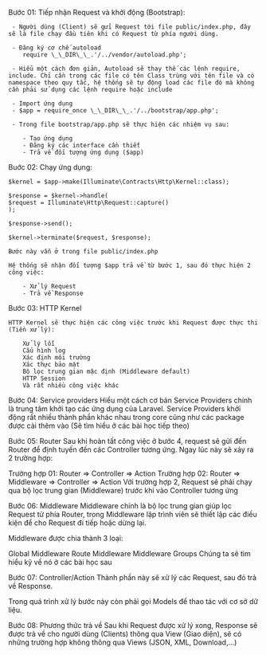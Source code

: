 Bước 01: Tiếp nhận Request và khởi động (Bootstrap):

     - Người dùng (Client) sẽ gửi Request tới file public/index.php, đây sẽ là file chạy đầu tiên khi có Request từ phía người dùng.

     - Đăng ký cơ chế autoload
        require \_\_DIR\_\_.'/../vendor/autoload.php';

     - Hiểu một cách đơn giản, Autoload sẽ thay thế các lệnh require, include. Chỉ cần trong các file có tên Class trùng với tên file và có namespace theo quy tắc, hệ thống sẽ tự động load các file đó mà không cần phải sử dụng các lệnh require hoặc include

     - Import ứng dụng
     - $app = require_once \_\_DIR\_\_.'/../bootstrap/app.php';

     - Trong file bootstrap/app.php sẽ thực hiện các nhiệm vụ sau:

        - Tạo ứng dụng
        - Đăng ký các interface cần thiết
        - Trả về đối tượng ứng dụng ($app)

Buớc 02: Chạy ứng dụng:

    $kernel = $app->make(Illuminate\Contracts\Http\Kernel::class);

    $response = $kernel->handle(
    $request = Illuminate\Http\Request::capture()
    );

    $response->send();

    $kernel->terminate($request, $response);

    Bước này vẫn ở trong file public/index.php

    Hệ thống sẽ nhận đối tượng $app trả về từ bước 1, sau đó thực hiện 2 công việc:

        - Xử lý Request
        - Trả về Response

Bước 03: HTTP Kernel

    HTTP Kernel sẽ thực hiện các công việc trước khi Request được thực thi (Tiền xử lý):

        Xử lý lỗi
        Cấu hình log
        Xác định môi trường
        Xác thực bảo mật
        Bộ lọc trung gian mặc định (Middleware default)
        HTTP Session
        Và rất nhiều công việc khác

Bước 04: Service providers
Hiểu một cách cơ bản Service Providers chính là trung tâm khởi tạo các ứng dụng của Laravel. Service Providers khởi động rất nhiều thành phần khác nhau trong core cũng như các package được cài thêm vào (Sẽ tìm hiểu ở các bài học tiếp theo)

Bước 05: Router
Sau khi hoàn tất công việc ở bước 4, request sẽ gửi đến Router để định tuyến đến các Controller tương ứng. Ngay lúc này sẽ xảy ra 2 trường hợp:

Trường hợp 01: Router => Controller => Action
Trường hợp 02: Router => Middleware => Controller => Action
Với trường hợp 2, Request sẽ phải chạy qua bộ lọc trung gian (Middleware) trước khi vào Controller tương ứng

Bước 06: Middleware
Middleware chính là bộ lọc trung gian giúp lọc Request từ phía Router, trong Middleware lập trình viên sẽ thiết lập các điều kiện để cho Request đi tiếp hoặc dừng lại.

Middleware được chia thành 3 loại:

Global Middleware
Route Middleware
Middleware Groups
Chúng ta sẽ tìm hiểu kỹ về nó ở các bài học sau

Bước 07: Controller/Action
Thành phần này sẽ xử lý các Request, sau đó trả về Response.

Trong quá trình xử lý bước này còn phải gọi Models để thao tác với cơ sở dữ liệu.

Bước 08: Phương thức trả về
Sau khi Request được xử lý xong, Response sẽ được trả về cho người dùng (Clients) thông qua View (Giao diện), sẽ có những trường hợp không thông qua Views (JSON, XML, Download,…)
